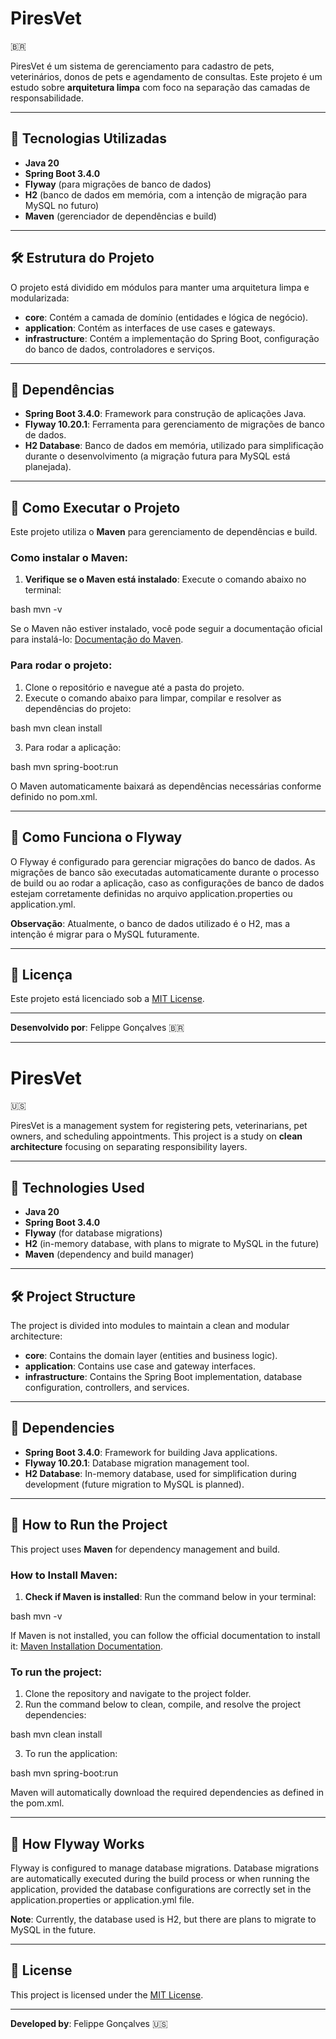 # PiresVet
🇧🇷

PiresVet é um sistema de gerenciamento para cadastro de pets, veterinários, donos de pets e agendamento de consultas. Este projeto é um estudo sobre **arquitetura limpa** com foco na separação das camadas de responsabilidade.

---

## 🚀 Tecnologias Utilizadas

- **Java 20**
- **Spring Boot 3.4.0**
- **Flyway** (para migrações de banco de dados)
- **H2** (banco de dados em memória, com a intenção de migração para MySQL no futuro)
- **Maven** (gerenciador de dependências e build)

---

## 🛠 Estrutura do Projeto

O projeto está dividido em módulos para manter uma arquitetura limpa e modularizada:

- **core**: Contém a camada de domínio (entidades e lógica de negócio).
- **application**: Contém as interfaces de use cases e gateways.
- **infrastructure**: Contém a implementação do Spring Boot, configuração do banco de dados, controladores e serviços.

---

## 🔧 Dependências

- **Spring Boot 3.4.0**: Framework para construção de aplicações Java.
- **Flyway 10.20.1**: Ferramenta para gerenciamento de migrações de banco de dados.
- **H2 Database**: Banco de dados em memória, utilizado para simplificação durante o desenvolvimento (a migração futura para MySQL está planejada).

---

## 🚀 Como Executar o Projeto

Este projeto utiliza o **Maven** para gerenciamento de dependências e build.

### Como instalar o Maven:

1. **Verifique se o Maven está instalado**: Execute o comando abaixo no terminal:


bash
mvn -v


Se o Maven não estiver instalado, você pode seguir a documentação oficial para instalá-lo: [Documentação do Maven](https://maven.apache.org/install.html).

### Para rodar o projeto:

1. Clone o repositório e navegue até a pasta do projeto.
2. Execute o comando abaixo para limpar, compilar e resolver as dependências do projeto:


bash
mvn clean install


3. Para rodar a aplicação:


bash
mvn spring-boot:run


O Maven automaticamente baixará as dependências necessárias conforme definido no pom.xml.

---

## 🔄 Como Funciona o Flyway

O Flyway é configurado para gerenciar migrações do banco de dados. As migrações de banco são executadas automaticamente durante o processo de build ou ao rodar a aplicação, caso as configurações de banco de dados estejam corretamente definidas no arquivo application.properties ou application.yml.

**Observação**: Atualmente, o banco de dados utilizado é o H2, mas a intenção é migrar para o MySQL futuramente.


---

## 📜 Licença

Este projeto está licenciado sob a [MIT License](LICENSE).

---

**Desenvolvido por**: Felippe Gonçalves 🇧🇷

---

# PiresVet
🇺🇸

PiresVet is a management system for registering pets, veterinarians, pet owners, and scheduling appointments. This project is a study on **clean architecture** focusing on separating responsibility layers.

---

## 🚀 Technologies Used

- **Java 20**
- **Spring Boot 3.4.0**
- **Flyway** (for database migrations)
- **H2** (in-memory database, with plans to migrate to MySQL in the future)
- **Maven** (dependency and build manager)

---

## 🛠 Project Structure

The project is divided into modules to maintain a clean and modular architecture:

- **core**: Contains the domain layer (entities and business logic).
- **application**: Contains use case and gateway interfaces.
- **infrastructure**: Contains the Spring Boot implementation, database configuration, controllers, and services.

---

## 🔧 Dependencies

- **Spring Boot 3.4.0**: Framework for building Java applications.
- **Flyway 10.20.1**: Database migration management tool.
- **H2 Database**: In-memory database, used for simplification during development (future migration to MySQL is planned).

---

## 🚀 How to Run the Project

This project uses **Maven** for dependency management and build.

### How to Install Maven:

1. **Check if Maven is installed**: Run the command below in your terminal:


bash
mvn -v


If Maven is not installed, you can follow the official documentation to install it: [Maven Installation Documentation](https://maven.apache.org/install.html).

### To run the project:

1. Clone the repository and navigate to the project folder.
2. Run the command below to clean, compile, and resolve the project dependencies:


bash
mvn clean install


3. To run the application:


bash
mvn spring-boot:run


Maven will automatically download the required dependencies as defined in the pom.xml.

---

## 🔄 How Flyway Works

Flyway is configured to manage database migrations. Database migrations are automatically executed during the build process or when running the application, provided the database configurations are correctly set in the application.properties or application.yml file.

**Note**: Currently, the database used is H2, but there are plans to migrate to MySQL in the future.


---

## 📜 License

This project is licensed under the [MIT License](LICENSE).

---

**Developed by**: Felippe Gonçalves 🇺🇸
